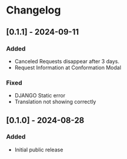 # Changelog

## \[0.1.1\] - 2024-09-11

### Added

- Canceled Requests disappear after 3 days.
- Request Information at Conformation Modal

### Fixed

- DJANGO Static error
- Translation not showing correctly

## \[0.1.0\] - 2024-08-28

### Added

- Initial public release
